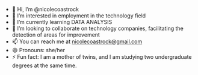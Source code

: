 - 👋 Hi, I’m @nicolecoastrock
- 👀 I’m interested in employment in the technology field
- 🌱 I’m currently learning DATA ANALYSIS
- 💞️ I’m looking to collaborate on technology companies, facilitating the detection of areas for improvement 
- 📫 You can reach me at nicolecoastrock@gmail.com
- 😄 Pronouns: she/her
- ⚡ Fun fact: I am a mother of twins, and I am studying two undergraduate degrees at the same time.

